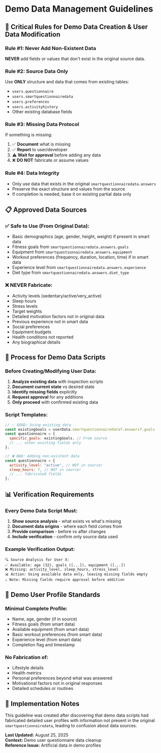 # Demo Data Management Guidelines

## 🚨 Critical Rules for Demo Data Creation & User Data Modification

### Rule #1: Never Add Non-Existent Data

**NEVER** add fields or values that don't exist in the original source data.

### Rule #2: Source Data Only

Use **ONLY** structure and data that comes from existing tables:

- `users.questionnaire`
- `users.smartquestionnairedata`
- `users.preferences`
- `users.activityhistory`
- Other existing database fields

### Rule #3: Missing Data Protocol

If something is missing:

1. ✅ **Document** what is missing
2. ✅ **Report** to user/developer
3. ⚠️ **Wait for approval** before adding any data
4. ❌ **DO NOT** fabricate or assume values

### Rule #4: Data Integrity

- Only use data that exists in the original `smartquestionnairedata.answers`
- Preserve the exact structure and values from the source
- If completion is needed, base it on existing partial data only

## 📋 Approved Data Sources

### ✅ Safe to Use (From Original Data):

- Basic demographics (age, gender, height, weight) if present in smart data
- Fitness goals from `smartquestionnairedata.answers.goals`
- Equipment from `smartquestionnairedata.answers.equipment`
- Workout preferences (frequency, duration, location, time) if in smart data
- Experience level from `smartquestionnairedata.answers.experience`
- Diet type from `smartquestionnairedata.answers.diet_type`

### ❌ NEVER Fabricate:

- Activity levels (sedentary/active/very_active)
- Sleep hours
- Stress levels
- Target weights
- Detailed motivation factors not in original data
- Previous experience not in smart data
- Social preferences
- Equipment budgets
- Health conditions not reported
- Any biographical details

## 🔧 Process for Demo Data Scripts

### Before Creating/Modifying User Data:

1. **Analyze existing data** with inspection scripts
2. **Document current state** vs desired state
3. **Identify missing fields** explicitly
4. **Request approval** for any additions
5. **Only proceed** with confirmed existing data

### Script Templates:

```javascript
// ✅ GOOD: Using existing data
const existingGoals = userData.smartquestionnairedata?.answers?.goals || [];
const questionnaire = {
  specific_goals: existingGoals, // From source
  // ... other existing fields only
};

// ❌ BAD: Adding non-existent data
const questionnaire = {
  activity_level: "active", // NOT in source!
  sleep_hours: 7, // NOT in source!
  // ... fabricated fields
};
```

## 📊 Verification Requirements

### Every Demo Data Script Must:

1. **Show source analysis** - what exists vs what's missing
2. **Document data origins** - where each field comes from
3. **Provide comparison** - before vs after changes
4. **Include verification** - confirm only source data used

### Example Verification Output:

```
🔍 Source Analysis for User X:
✅ Available: age (32), goals ([...]), equipment ([...])
❌ Missing: activity_level, sleep_hours, stress_level
📊 Action: Using available data only, leaving missing fields empty
⚠️ Note: Missing fields require approval before addition
```

## 🎯 Demo User Profile Standards

### Minimal Complete Profile:

- Name, age, gender (if in source)
- Fitness goals (from smart data)
- Available equipment (from smart data)
- Basic workout preferences (from smart data)
- Experience level (from smart data)
- Completion flag and timestamp

### No Fabrication of:

- Lifestyle details
- Health metrics
- Personal preferences beyond what was answered
- Motivational factors not in original responses
- Detailed schedules or routines

## 📝 Implementation Notes

This guideline was created after discovering that demo data scripts had fabricated detailed user profiles with information not present in the original `smartquestionnairedata`, leading to confusion about data sources.

**Last Updated:** August 25, 2025  
**Context:** Demo user questionnaire data cleanup  
**Reference Issue:** Artificial data in demo profiles
